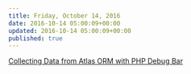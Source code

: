 ```yaml
---
title: Friday, October 14, 2016
date: 2016-10-14 05:00:09+00:00
updated: 2016-10-14 05:00:09+00:00
published: true
---
```


[Collecting Data from Atlas ORM with PHP Debug Bar](/collecting-data-from-atlas-orm-with-php-debug-bar/)

